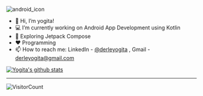 ![android_icon](https://user-images.githubusercontent.com/35554533/127444903-b62feb3e-4be2-499f-9eaf-bd84b97219da.png)
<br/>

- 👋 Hi, I’m yogita!
- 💻 I’m currently working on Android App Development using Kotlin
- 🌱 Exploring Jetpack Compose
- ❤️ Programming
- 📫 How to reach me: LinkedIn - [@derleyogita](https://www.linkedin.com/in/yogita-derle-794521165) , Gmail - derleyogita@gmail.com



<a href="https://github.com/derleyogita">
 <img align="center" src="https://github-readme-stats.vercel.app/api?username=derleyogita&show_icons=true&theme=light&line_height=27" alt="Yogita's github stats"/>
</a>
<hr>

<!---
derleyogita/derleyogita is a ✨ special ✨ repository because its `README.md` (this file) appears on your GitHub profile.
You can click the Preview link to take a look at your changes.
--->

![VisitorCount](https://profile-counter.glitch.me/derleyogita/count.svg)
